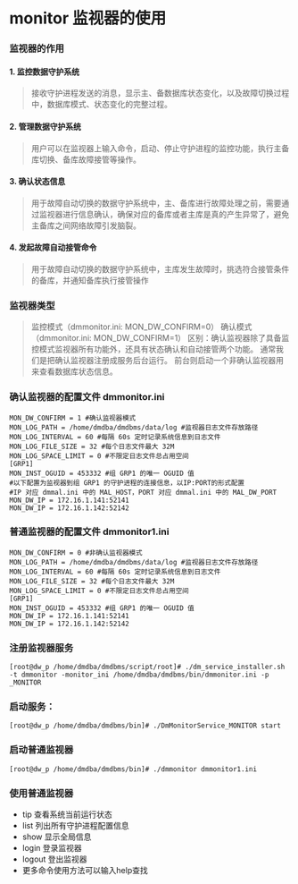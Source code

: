 # monitor 监视器的使用

### 监视器的作用

#### 1. 监控数据守护系统

>  接收守护进程发送的消息，显示主、备数据库状态变化，以及故障切换过程中，数据库模式、状态变化的完整过程。

#### 2. 管理数据守护系统

>  用户可以在监视器上输入命令，启动、停止守护进程的监控功能，执行主备库切换、备库故障接管等操作。

#### 3. 确认状态信息

>  用于故障自动切换的数据守护系统中，主、备库进行故障处理之前，需要通过监视器进行信息确认，确保对应的备库或者主库是真的产生异常了，避免主备库之间网络故障引发脑裂。

#### 4. 发起故障自动接管命令

>  用于故障自动切换的数据守护系统中，主库发生故障时，挑选符合接管条件的备库，并通知备库执行接管操作


### 监视器类型

>  监控模式（dmmonitor.ini: MON_DW_CONFIRM=0）
>  确认模式（dmmonitor.ini: MON_DW_CONFIRM=1）
>  区别：确认监视器除了具备监控模式监视器所有功能外，还具有状态确认和自动接管两个功能。
>  通常我们是把确认监视器注册成服务后台运行。
>  前台则启动一个非确认监视器用来查看数据库状态信息。

### 确认监视器的配置文件 dmmonitor.ini

```
MON_DW_CONFIRM = 1 #确认监视器模式
MON_LOG_PATH = /home/dmdba/dmdbms/data/log #监视器日志文件存放路径
MON_LOG_INTERVAL = 60 #每隔 60s 定时记录系统信息到日志文件
MON_LOG_FILE_SIZE = 32 #每个日志文件最大 32M
MON_LOG_SPACE_LIMIT = 0 #不限定日志文件总占用空间
[GRP1]
MON_INST_OGUID = 453332 #组 GRP1 的唯一 OGUID 值
#以下配置为监视器到组 GRP1 的守护进程的连接信息，以IP:PORT的形式配置
#IP 对应 dmmal.ini 中的 MAL_HOST，PORT 对应 dmmal.ini 中的 MAL_DW_PORT
MON_DW_IP = 172.16.1.141:52141
MON_DW_IP = 172.16.1.142:52142
```

### 普通监视器的配置文件 dmmonitor1.ini

```
MON_DW_CONFIRM = 0 #非确认监视器模式
MON_LOG_PATH = /home/dmdba/dmdbms/data/log #监视器日志文件存放路径
MON_LOG_INTERVAL = 60 #每隔 60s 定时记录系统信息到日志文件
MON_LOG_FILE_SIZE = 32 #每个日志文件最大 32M
MON_LOG_SPACE_LIMIT = 0 #不限定日志文件总占用空间
[GRP1]
MON_INST_OGUID = 453332 #组 GRP1 的唯一 OGUID 值
MON_DW_IP = 172.16.1.141:52141
MON_DW_IP = 172.16.1.142:52142

```

### 注册监视器服务

```
[root@dw_p /home/dmdba/dmdbms/script/root]# ./dm_service_installer.sh -t dmmonitor -monitor_ini /home/dmdba/dmdbms/bin/dmmonitor.ini -p _MONITOR
```

### 启动服务：

```
[root@dw_p /home/dmdba/dmdbms/bin]# ./DmMonitorService_MONITOR start
```

### 启动普通监视器

```
[root@dw_p /home/dmdba/dmdbms/bin]# ./dmmonitor dmmonitor1.ini
```

### 使用普通监视器

- tip 查看系统当前运行状态
- list 列出所有守护进程配置信息
- show 显示全局信息
- login 登录监视器
- logout 登出监视器
- 更多命令使用方法可以输入help查找